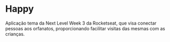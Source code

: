 # Happy
Aplicação tema da Next Level Week 3 da Rocketseat, que visa conectar pessoas aos orfanatos, proporcionando facilitar visitas das mesmas com as crianças.
